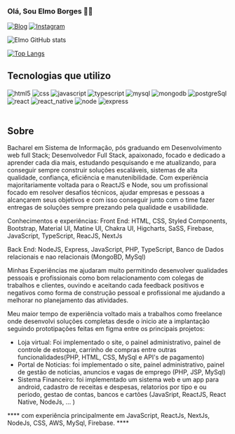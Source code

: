 ### Olá, Sou Elmo Borges 🙋‍♂️

[![Blog](https://img.shields.io/badge/EBS--SISTEMAS.DEV.BR-0A0A0A?style=for-the-badge&logo=devdotto&logoColor=white)](https://ebs-sistemas.dev.br)
[![Instagram](https://img.shields.io/badge/Instagram-E4405F?style=for-the-badge&logo=instagram&logoColor=white)](https://ebs-sistemas.dev.br)

![Elmo GitHub stats](https://github-readme-stats.vercel.app/api?username=elmobs&show_icons=true&theme=dracula)

[![Top Langs](https://github-readme-stats.vercel.app/api/top-langs/?username=elmobs&layout=donut)](https://github.com/elmobs/github-readme-stats)
## Tecnologias que utilizo

<div>
    <img align="center" alt="html5" src="https://img.shields.io/badge/HTML5-E34F26?style=for-the-badge&logo=html5&logoColor=white" />
    <img align="center" alt="css" src="https://img.shields.io/badge/CSS3-1572B6?style=for-the-badge&logo=css3&logoColor=white" />
    <img align="center" alt="javascript" src="https://img.shields.io/badge/JavaScript-F7DF1E?style=for-the-badge&logo=javascript&logoColor=black" />
    <img align="center" alt="typescript" src="https://img.shields.io/badge/TypeScript-007ACC?style=for-the-badge&logo=typescript&logoColor=white" />
    <img align="center" alt="mysql" src="https://img.shields.io/badge/MySQL-00000F?style=for-the-badge&logo=mysql&logoColor=white" />
    <img align="center" alt="mongodb" src="https://img.shields.io/badge/MongoDB-4EA94B?style=for-the-badge&logo=mongodb&logoColor=white" />
    <img align="center" alt="postgreSql" src="https://img.shields.io/badge/PostgreSQL-316192?style=for-the-badge&logo=postgresql&logoColor=white" />
    <img align="center" alt="react" src="https://img.shields.io/badge/React-20232A?style=for-the-badge&logo=react&logoColor=61DAFB" />
    <img align="center" alt="react_native" src="https://img.shields.io/badge/React_Native-20232A?style=for-the-badge&logo=react&logoColor=61DAFB" />
    <img align="center" alt="node" src="https://img.shields.io/badge/Node.js-43853D?style=for-the-badge&logo=node.js&logoColor=white" />
    <img align="center" alt="express" src="https://img.shields.io/badge/Express.js-404D59?style=for-the-badge" />
</div><br/>

## Sobre<br/>
Bacharel em Sistema de Informação, pós graduando em Desenvolvimento web full Stack; Desenvolvedor Full Stack, apaixonado, focado e dedicado a aprender cada dia mais, estudando pesquisando e me atualizando, para conseguir sempre construir soluções escaláveis, sistemas de alta qualidade, confiança, eficiência e manutenibilidade. Com experiência majoritariamente voltada para o ReactJS e Node, sou um profissional focado em resolver desafios técnicos, ajudar empresas e pessoas a alcançarem seus objetivos e com isso conseguir junto com o time fazer entregas de soluções sempre prezando pela qualidade e usabilidade. 

Conhecimentos e experiências:
Front End: HTML, CSS, Styled Components, Bootstrap, Material UI, Matine UI, Chakra UI, Higcharts, SaSS, Firebase, JavaScript, TypeScript, ReacJS, NextJs

Back End: NodeJS, Express, JavaScript, PHP, TypeScript, Banco de Dados relacionais e nao relacionais (MongoBD, MySql)

Minhas Experiências me ajudaram muito permitindo desenvolver qualidades pessoais e profissionais como bom relacionamento com colegas de trabalhos e clientes, ouvindo e aceitando cada feedback positivos e negativos como forma de construção pessoal e profissional me ajudando a melhorar no planejamento das atividades. 

Meu maior tempo de experiência voltado mais a trabalhos como freelance onde desenvolvi soluções completas desde o inicio ate a implantação seguindo prototipações feitas em figma entre os principais projetos:
- Loja virtual: Foi implementado o site, o painel administrativo, painel de controle de estoque, carrinho de compras entre outras funcionalidades(PHP, HTML, CSS, MySql e API's de pagamento)
- Portal de Noticias: foi implementado o site, painel administrativo, painel de gestão de noticias, anuncios e vagas de emprego (PHP, JSP, MySql)
- Sistema Financeiro: foi implementado um sistema web e um app para android, cadastro de receitas e despesas, relatorios por tipo e ou periodo, gestao de contas, bancos e cartões (JavaSript, ReactJS, 
React Native, NodeJs, ... )



**** com experiência principalmente em JavaScript, ReactJs, NextJs, NodeJs, CSS, AWS, MySql, Firebase. ****
